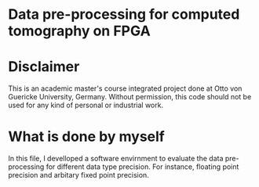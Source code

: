 # Data pre-processing for computed tomography on FPGA


# Disclaimer
This is an academic master's course integrated project done at Otto von Guericke University, Germany. Without permission, this code should not be used for any kind of personal or industrial work.

# What is done by myself
In this file, I develloped a software envirnment to evaluate the data pre-processing for different data type precision. For instance, floating point precision and arbitary fixed point precision.
